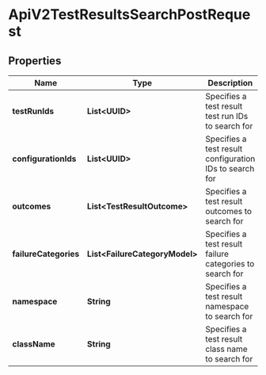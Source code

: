 

# ApiV2TestResultsSearchPostRequest


## Properties

| Name | Type | Description | Notes |
|------------ | ------------- | ------------- | -------------|
|**testRunIds** | **List&lt;UUID&gt;** | Specifies a test result test run IDs to search for |  [optional] |
|**configurationIds** | **List&lt;UUID&gt;** | Specifies a test result configuration IDs to search for |  [optional] |
|**outcomes** | **List&lt;TestResultOutcome&gt;** | Specifies a test result outcomes to search for |  [optional] |
|**failureCategories** | **List&lt;FailureCategoryModel&gt;** | Specifies a test result failure categories to search for |  [optional] |
|**namespace** | **String** | Specifies a test result namespace to search for |  [optional] |
|**className** | **String** | Specifies a test result class name to search for |  [optional] |



